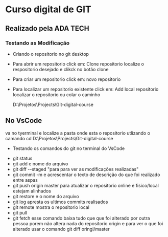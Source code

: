 # Curso digital de GIT

## Realizado pela ADA TECH

### Testando as Modificação

- Criando o repositorio no git desktop

- Para abrir um repositorio click em:
  Clone repositorio
  localize o respositorio desejado e clikck no botão clone

- Para criar um repositorio click em:
  novo repositorio

- Para localizar um repositorio existente click em:
  Add local repositorio
  localizar o repositorio ou colar o caminho

  D:\Projetos\Projects\Git-digital-course

## No VsCode

va no tyerminal e localize a pasta onde esta o repositorio utlizando o camando cd D:\Projetos\Projects\Git-digital-course

- Testando os comandos do git no terminal do VsCode

* git status
* git add e nome do arquivo
* git diff --staged "para para ver as modificações realizadas"
* git commit -m e acrescentar o texto de descrição do que foi realizado entre aspas
* git push origin master para atualizar o repositorio online e fisico/local estejam alinhados
* git restore e o nome do arquivo
* git log apresta os ultimos commits realisados
* git remote mostra o repositorio local
* git pull
* git fetch esse comando baixa tudo que que foi alterado por outra pessoa porem não altera nada do repositorio origin e para ver o que foi alterado usar o comando git diff oringi/master
